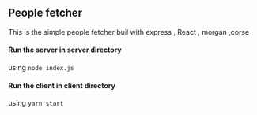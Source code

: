 ## People fetcher

This is the simple people fetcher buil with express , React , morgan ,corse

#### Run the server in server directory
using ```node index.js```

#### Run the client  in client directory
using ```yarn start```